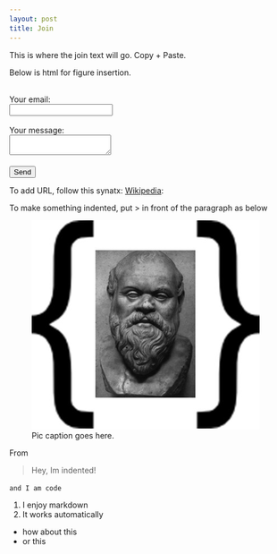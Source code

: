 ```yaml
---
layout: post
title: Join
---
```


This is where the join text will go. Copy + Paste. 

Below is html for figure insertion.

<!-- modify this form HTML and place wherever you want your form -->

<form
  action="https://formspree.io/f/xjvqjrag"
  method="POST"
>
  <label><br>
    Your email:<br>
    <input type="email" name="email"><br><br>
  </label>
  <label>
    Your message:<br>
    <textarea name="message"></textarea><br><br>
  </label>
  <!-- your other form fields go here -->
  <button type="submit">Send</button>
</form>

To add URL, follow this synatx: [Wikipedia](https://en.wikipedia.org/wiki/Christopher_Hitchens):

To make something indented, put > in front of the paragraph as below

<figure>
  <img alt="Socrates" src="assets/images/set_of_soc.jpg" />
  <figcaption>
      Pic caption goes here.
  </figcaption>
</figure>

From 

>Hey, Im indented!

``and I am code``

1. I enjoy markdown
2. It works automatically 

* how about this
* or this
